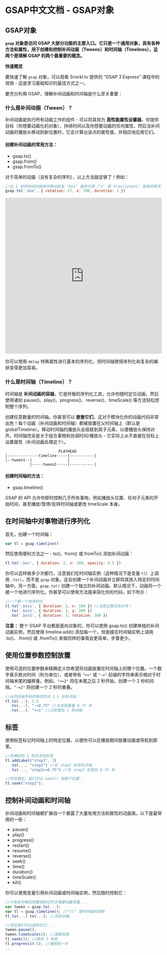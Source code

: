 # GSAP中文文档 - GSAP对象

## GSAP对象

**`gsap` 对象是访问 GSAP 大部分功能的主要入口。它只是一个通用对象，具有各种方法和属性，用于创建和控制补间动画（Tweens）和时间轴（Timelines），这两个是理解 GSAP 的两个最重要的概念。**

**快速概览**

要快速了解 `gsap` 对象，可以观看 Snorkl.tv 提供的 “GSAP 3 Express” 课程中的视频 - 这是学习基础知识的最佳方式之一。

要充分利用 GSAP，理解补间动画和时间轴是什么至关重要：

### 什么是补间动画（Tween）？

补间动画是执行所有动画工作的组件 - 可以将其视为 **高性能属性设置器**。你提供目标（你想要动画化的对象）、持续时间以及你想要动画的任何属性，然后当补间动画的播放头移动到新位置时，它会计算出该点的属性值，并相应地应用它们。

#### 创建补间动画的常用方法：

- gsap.to()
- gsap.from()
- gsap.fromTo()

对于简单的动画（没有复杂的序列），以上方法就足够了！例如：

```javascript
//在 1 秒的时间内旋转并移动具有 "box" 类的元素（"x" 是 translateX() 变换的简写）。
gsap.to('.box', { rotation: 27, x: 100, duration: 1 })
```

<html>
    <iframe src="https://codepen.io/GreenSock/pen/wvwEOZL" width="100%" height="500" frameborder="0" allowfullscreen></iframe>
</html>

你可以使用 `delay` 特殊属性进行基本的序列化，但时间轴使得序列化和复杂的编排变得更加容易。

### 什么是时间轴（Timeline）？

时间轴是 **补间动画的容器**。它是终极的序列化工具，允许你随时定位动画，然后使用诸如 pause()、play()、progress()、reverse()、timeScale() 等方法轻松控制整个序列。

创建任意数量的时间轴。你甚至可以 **嵌套它们**，这对于模块化你的动画代码非常出色！每个动画（补间动画和时间轴）都被放置在父时间轴上（默认是 globalTimeline）。移动时间轴的播放头会级联到其子元素，以便播放头保持对齐。时间轴完全是关于组合事物和协调时间/播放头 - 它实际上从不直接在目标上设置属性（补间动画处理这个）。

```
                        PLAYHEAD
|--------------timeline-----|-----------|
|--tween1--|                |
           |-----tween2-----|-----------|

```

#### 创建时间轴的方法：

- gsap.timeline()

GSAP 的 API 允许你即时控制几乎所有事物，例如播放头位置、任何子元素的开始时间，甚至播放/暂停/反转时间轴或更改 timeScale 本身。

## 在时间轴中对事物进行序列化

首先，创建一个时间轴：

```javascript
var tl = gsap.timeline()
```

然后使用便利方法之一 - to()、from() 或 fromTo() 添加补间动画：

```javascript
tl.to('.box', { duration: 2, x: 100, opacity: 0.5 })
```

你可以这样做多少次都行。注意我们在时间轴实例（这种情况下是变量 `tl`）上调用 `.to()`，而不是 `gsap` 对象。这会创建一个补间动画并立即将其放入特定的时间轴中。另一方面，`gsap.to()` 创建一个独立的补间动画。默认情况下，动画将一个接一个地进行序列化。你甚至可以使用方法链来简化你的代码，如下所示：

```javascript
//一个接一个地序列化
tl.to('.box1', { duration: 2, x: 100 }) //注意这里没有分号！
  .to('.box2', { duration: 1, y: 200 })
  .to('.box3', { duration: 3, rotation: 360 })
```

**注意：** 整个 GSAP 平台都是面向对象的，你可以使用 gsap.to() 创建单独的补间动画实例，然后使用 timeline.add() 添加每一个，但直接在时间轴实例上调用 .to()、.from() 或 .fromTo() 来做同样的事情会更简单，步骤更少。

## 使用位置参数控制放置

使用可选的位置参数来精确定义你希望将动画放置在时间轴上的哪个位置。一个数字表示绝对时间（秒为单位），或者带有 `"+="` 或 `"-="` 前缀的字符串表示相对于时间轴末尾的偏移量。例如，`"+=2"` 将在末尾之后 2 秒开始，创建一个 2 秒的间隔。`"-=2"` 将创建一个 2 秒的重叠。

```javascript
//从时间轴开始的确切时间 1.5 秒处开始：
tl.to(...), 1.5
  .to(...), "-=0.75" //与末尾重叠 0.75 秒
  .to(...), "+=1" //之前增加 1 秒间隔

```

## 标签

使用标签标记时间轴上的特定位置，以便你可以在播放期间放置动画或导航到那里。

```javascript
//在确切的 3 秒处添加标签
tl.addLabel("step2", 3)
  .to(..., "step2") //在 step2 标签处开始
  .to(..., "step2+=0.75") //在 step2 标签后 0.75 秒

//然后稍后，我们可以 seek() 到那个位置：
tl.seek("step2");

```

## 控制补间动画和时间轴

补间动画和时间轴都扩展自一个暴露了大量有用方法和属性的动画类。以下是最常用的一些：

- pause()
- play()
- progress()
- restart()
- resume()
- reverse()
- seek()
- time()
- duration()
- timeScale()
- kill()

你可以使用变量引用补间动画或时间轴实例，然后随时控制它：

```javascript
//只有在你稍后想要控制它时才需要创建变量...
var tween = gsap.to(...);
var tl = gsap.timeline(); //"tl" 是时间轴的简称
tl.to(...).to(...); //添加动画。

//现在我们可以控制它们...
tween.pause();
tween.timeScale(2); //速度加倍
tl.seek(3); //跳到 3 秒处
tl.progress(0.5); //播放到一半
...
```
